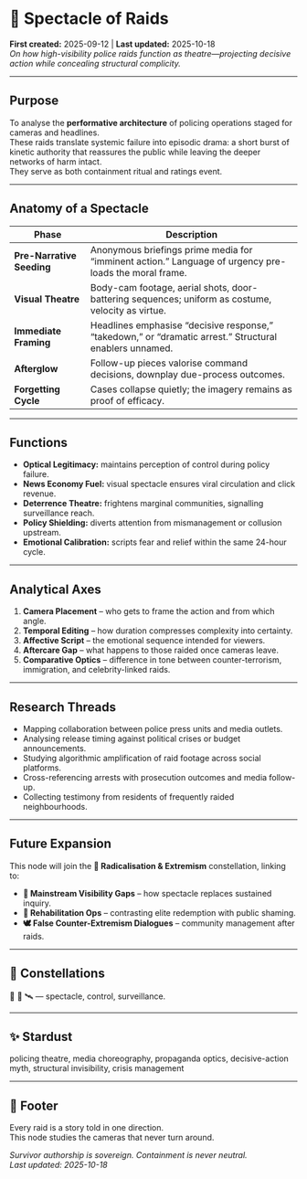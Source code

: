 # 🧨 Spectacle of Raids  
**First created:** 2025-09-12  |  **Last updated:** 2025-10-18  
*On how high-visibility police raids function as theatre—projecting decisive action while concealing structural complicity.*  

---

## Purpose
To analyse the **performative architecture** of policing operations staged for cameras and headlines.  
These raids translate systemic failure into episodic drama: a short burst of kinetic authority that reassures the public while leaving the deeper networks of harm intact.  
They serve as both containment ritual and ratings event.

---

## Anatomy of a Spectacle
| Phase | Description |
|--------|--------------|
| **Pre-Narrative Seeding** | Anonymous briefings prime media for “imminent action.”  Language of urgency pre-loads the moral frame. |
| **Visual Theatre** | Body-cam footage, aerial shots, door-battering sequences; uniform as costume, velocity as virtue. |
| **Immediate Framing** | Headlines emphasise “decisive response,” “takedown,” or “dramatic arrest.”  Structural enablers unnamed. |
| **Afterglow** | Follow-up pieces valorise command decisions, downplay due-process outcomes. |
| **Forgetting Cycle** | Cases collapse quietly; the imagery remains as proof of efficacy. |

---

## Functions
- **Optical Legitimacy:** maintains perception of control during policy failure.  
- **News Economy Fuel:** visual spectacle ensures viral circulation and click revenue.  
- **Deterrence Theatre:** frightens marginal communities, signalling surveillance reach.  
- **Policy Shielding:** diverts attention from mismanagement or collusion upstream.  
- **Emotional Calibration:** scripts fear and relief within the same 24-hour cycle.  

---

## Analytical Axes
1. **Camera Placement** – who gets to frame the action and from which angle.  
2. **Temporal Editing** – how duration compresses complexity into certainty.  
3. **Affective Script** – the emotional sequence intended for viewers.  
4. **Aftercare Gap** – what happens to those raided once cameras leave.  
5. **Comparative Optics** – difference in tone between counter-terrorism, immigration, and celebrity-linked raids.  

---

## Research Threads
- Mapping collaboration between police press units and media outlets.  
- Analysing release timing against political crises or budget announcements.  
- Studying algorithmic amplification of raid footage across social platforms.  
- Cross-referencing arrests with prosecution outcomes and media follow-up.  
- Collecting testimony from residents of frequently raided neighbourhoods.  

---

## Future Expansion
This node will join the **🪬 Radicalisation & Extremism** constellation, linking to:
- **📣 Mainstream Visibility Gaps** – how spectacle replaces sustained inquiry.  
- **🧾 Rehabilitation Ops** – contrasting elite redemption with public shaming.  
- **🕊️ False Counter-Extremism Dialogues** – community management after raids.  

---

## 🌌 Constellations
🧨 🪬 🛰️ — spectacle, control, surveillance.

---

## ✨ Stardust
policing theatre, media choreography, propaganda optics, decisive-action myth, structural invisibility, crisis management

---

## 🏮 Footer
Every raid is a story told in one direction.  
This node studies the cameras that never turn around.

*Survivor authorship is sovereign. Containment is never neutral.*  
_Last updated: 2025-10-18_
